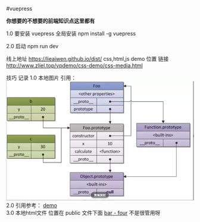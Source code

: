 
#vuepress

**你想要的不想要的前端知识点这里都有**

1.0 要安装 vuepress 全局安装
npm install -g vuepress

2.0 启动
npm run dev

线上地址
https://lieaiwen.github.io/dist/
css,html,js demo 位置
链接
http://www.zliel.top/vpdemo/css-demo/css-media.html

技巧 记录
1.0 本地图片 引用： ![avatar](/images/proto.jpg)
2.0 引用参考：  [demo](http://www.zliel.top/vpdemo/css-demo/position/p1.html)<br>
3.0 本地html文件 位置在 public 文件下面 [bar - four](/demo/css-demo/css-center1.html) 不是很管用呀



